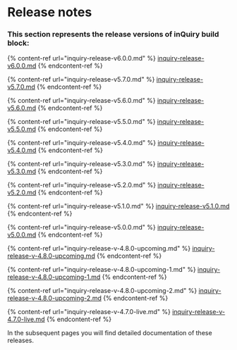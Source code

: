 # Release notes

### This section represents the release versions of inQuiry build block:

{% content-ref url="inquiry-release-v6.0.0.md" %}
[inquiry-release-v6.0.0.md](inquiry-release-v6.0.0.md)
{% endcontent-ref %}

{% content-ref url="inquiry-release-v5.7.0.md" %}
[inquiry-release-v5.7.0.md](inquiry-release-v5.7.0.md)
{% endcontent-ref %}

{% content-ref url="inquiry-release-v5.6.0.md" %}
[inquiry-release-v5.6.0.md](inquiry-release-v5.6.0.md)
{% endcontent-ref %}

{% content-ref url="inquiry-release-v5.5.0.md" %}
[inquiry-release-v5.5.0.md](inquiry-release-v5.5.0.md)
{% endcontent-ref %}

{% content-ref url="inquiry-release-v5.4.0.md" %}
[inquiry-release-v5.4.0.md](inquiry-release-v5.4.0.md)
{% endcontent-ref %}

{% content-ref url="inquiry-release-v5.3.0.md" %}
[inquiry-release-v5.3.0.md](inquiry-release-v5.3.0.md)
{% endcontent-ref %}

{% content-ref url="inquiry-release-v5.2.0.md" %}
[inquiry-release-v5.2.0.md](inquiry-release-v5.2.0.md)
{% endcontent-ref %}

{% content-ref url="inquiry-release-v5.1.0.md" %}
[inquiry-release-v5.1.0.md](inquiry-release-v5.1.0.md)
{% endcontent-ref %}

{% content-ref url="inquiry-release-v5.0.0.md" %}
[inquiry-release-v5.0.0.md](inquiry-release-v5.0.0.md)
{% endcontent-ref %}

{% content-ref url="inquiry-release-v-4.8.0-upcoming.md" %}
[inquiry-release-v-4.8.0-upcoming.md](inquiry-release-v-4.8.0-upcoming.md)
{% endcontent-ref %}

{% content-ref url="inquiry-release-v-4.8.0-upcoming-1.md" %}
[inquiry-release-v-4.8.0-upcoming-1.md](inquiry-release-v-4.8.0-upcoming-1.md)
{% endcontent-ref %}

{% content-ref url="inquiry-release-v-4.8.0-upcoming-2.md" %}
[inquiry-release-v-4.8.0-upcoming-2.md](inquiry-release-v-4.8.0-upcoming-2.md)
{% endcontent-ref %}

{% content-ref url="inquiry-release-v-4.7.0-live.md" %}
[inquiry-release-v-4.7.0-live.md](inquiry-release-v-4.7.0-live.md)
{% endcontent-ref %}

In the subsequent pages you will find detailed documentation of these releases.&#x20;
